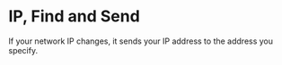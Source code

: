# IP, Find and Send
If your network IP changes, it sends your IP address to the address you specify.
